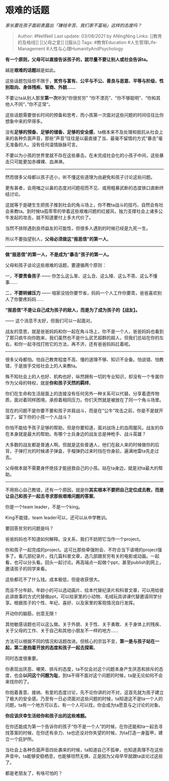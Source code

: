 # 艰难的话题
*家长要在孩子面前表露出「赚钱辛苦、我们家不富裕」这样的态度吗？*

> Author: #NellNell 
Last update: *03/08/2021* by ANingNing
Links: [[教育的及格线]] [[父母之爱]] [[服从]] 
Tags: #教育Education #人生管理Life-Management #人性与心理HumanityAndPsychology 
  

**有一个原则，父母可以直接告诉孩子的，就尽量不要让别人或社会告诉ta。**

越是**艰难的话题**越是如此。

这些话题包括但不限于，**贫穷与富有、公平与不公、善良与恶意、平等与阶级、性别取向、身体残疾、智商、外貌……**

不要让ta从别人那里**第一次**听到“你很贫穷” “你不漂亮”、“你不够聪明”、“你和其他人不同“、”你不正常“。

这些话题需要很长时间的预备和思考，而小孩第一次面对这些问题的时间往往比你想象中来的早得多。

没有**足够的预备、足够的储备、足够的安全感**，ta根本来不及处理和抵抗从社会上来的各种负面声音，那些“声音”往往是以最直接了当、最毫不留情的方式“暴击”毫无准备的人。没有任何温情脉脉可言。

不要以为小孩的世界里就不存在这些暴击。在未完成社会化的小孩子中间，这些暴击只可能更加赤裸裸、血淋淋。

---

然而很多父母都以孩子还小，听不懂这些道理为由避免和孩子讨论这些问题。

更有甚者，会用嗤之以鼻的态度对问题视而不见、或用粗暴武断的态度铁口直断终结讨论。

这就等于是硬生生把孩子推到社会的角斗场上，你不教ta战斗的技巧，自然会有社会来教ta。到时候ta孤零零的举着这些艰难问题的红披风，独力支撑社会上诸多公牛发起的攻击，就不知道要付上多大代价了。

当然不排除遇到良师益友的可能性，但很多人遇到的时候已经是九死一生。

所以不要指望别人，**父母必须做这“报恶信”的第一人**。

---

**做“报恶信”的第一人，不是成为“暴击”孩子的第一人。**

父母和孩子谈论这些艰难的话题，要遵循两个原则：

一，**不要责备孩子** —— 你怎么这么笨、这么丑、这么矮、这么不乖、这么不懂事……

二，**不要转嫁压力** —— 咱家没钱你要节省，妈妈一个人工作你要乖，爸爸喜欢别人了你要疼妈妈……

**“报恶信”不是让自己成为孩子的敌人，而是为了成为孩子的【战友】。**

—— 这个消息不太好，但我们可以一起面对。

战友的意思，就是爸爸妈妈和你一起在角斗场上，你不是一个人，爸爸妈妈也看到了那只疯牛向你跑来，我们虽然也不是什么武艺超群的超人，但我们总站在你的左右，和你一起寻找打败它的方法，再不济，还有爸爸妈妈扛着呢。

---

很多父母都怕。怕自己教育程度不高、懂的道理不够、知识不全备。怕说错、怕教错，于是放手交给社会上的人来教ta。

殊不知社会上的人也好、机构也好，纵然拥有一切的专业知识，却没有一个专属你作为父母的特权，就是**你和孩子天然的羁绊**。

你们在生命和生活层面上的连接没有任何另外一种关系可以代替。分享着遗传物质，面对着同样困境，承担着相同压力。你们天然就是被放在了同一个角斗场里。

现在的问题不是你要不要和孩子并肩战斗，而是在“公牛”攻击之前，你是不是就开溜了，留下你的小孩一个人战斗？

你怕不能给予孩子足够的帮助，但是你要知道，面对战场上的血雨腥风，战友的存在本身就是最大的帮助。有哪个士兵身边的战友总是神枪手、战斗英雄？

大多数的战友都是普通人啊。但就是这些普通人，他们在敌人来的时候做你的后背，子弹打光的时候递子弹盒，手榴弹扔过来时挡在你身前，遍满地雷ta先走过去。

父母根本就不需要身怀绝技才能拯救自己的小孩。站在ta身边，就是对ta最大的帮助。

---

不用担心自己教错，还有一个原因，就是你**其实根本不要把自己定位成去教，而是让自己和孩子一起去寻求那些艰难问题的答案**。

你是一个team leader，不是一个king。

King不能错，team leader可以，还可以从中学教训。

要回答贫穷的问题是吗？

爸爸妈妈也不知道如何解释。没关系，我们不妨把它当作一个project。

你和孩子一起完成的project。这可比那些牵强附会、不符合当下语境的project强多了。看几部纪录片，找几篇科普文章，选几部跟贫穷有关的电影或动画。一起看，也可以分头看。回头一起讨论。再高端点一起做个ppt，甚至publish到网上，邀请孩子的同学来看。

这些都花不了什么钱。成本极低，但是收获很大。

而且不分年龄。年龄小的可以选动画片、绘本代替纪录片和科普文章，可以用给彼此讲故事的方式代替做ppt，可以给家里的小动物、毛绒玩具讲课代替邀请同学分享。根据孩子的个性、年纪、喜好、以及家里的客观情况自行发挥。

开动你的脑筋，创意无限！

其他敏感话题也可以这么做。关于外貌、关于性、关于勇敢、关于身体上的残疾、关于父母的工作、关于自己和其他小朋友不一样的地方……

方法可以根据不同的情况和话题改进。但核心的宗旨不变，**第一是与孩子站在一起，第二是抱着开放的态度和孩子一起去探索**。

同时态度很重要。

你表现出厌恶、嘲笑、排斥的态度，ta不仅会对这个问题本身产生厌恶和排斥的态度，也会**以问这个问题为耻**。到ta不得不面对这个问题的时候，ta是无论如何不会来找你的了。

你抱着善意、接纳、有爱的态度讨论，先不论你讲的对不对，这首先就为孩子建立了极大的安全感。乃至有一日必须面对这些问题的时候，ta知道这不是ta一个人的问题，ta有一个地方可以去，有一个人可以找，你会成为ta愿意与之讨论的对象。

**你应该庆幸生活给你和孩子出的这些难题。**

在你还能成为第一个告诉你的孩子“你不是一个人”的时候，在你还能和ta一起去寻找答案的时候，在你还有余力、ta也还没对你失望的时候，为ta打造一身盔甲，建立一个庇护所。

当社会上各种负面声音四处袭来的时候，ta知道自己不孤单，也知道真理不在这些声音中。ta能够安稳栖息，也能够坦然无惧，正是因为父母早早就跟ta谈论过这些了。

都是老朋友了，有啥可怕的？